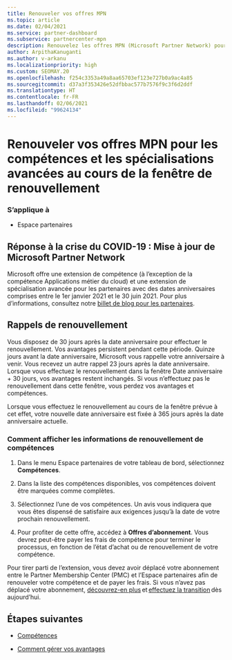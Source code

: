 ```yaml
---
title: Renouveler vos offres MPN
ms.topic: article
ms.date: 02/04/2021
ms.service: partner-dashboard
ms.subservice: partnercenter-mpn
description: Renouvelez les offres MPN (Microsoft Partner Network) pour les compétences et les spécialisations avancées - la fenêtre de renouvellement commence à l’anniversaire de la date d’achat plus un jour.
author: ArpithaKanuganti
ms.author: v-arkanu
ms.localizationpriority: high
ms.custom: SEOMAY.20
ms.openlocfilehash: f254c3353a49a8aa65703ef123e727b0a9ac4a85
ms.sourcegitcommit: d37a3f353426e52dfbbac577b7576f9c3f6d2ddf
ms.translationtype: HT
ms.contentlocale: fr-FR
ms.lasthandoff: 02/06/2021
ms.locfileid: "99624134"
---
```

# <a name="renew-your-mpn-offers-for-competencies-and-advanced-specializations-during-the-renewal-window"></a>Renouveler vos offres MPN pour les compétences et les spécialisations avancées au cours de la fenêtre de renouvellement

### <a name="applies-to"></a>S’applique à

- Espace partenaires

## <a name="responding-to-covid-19-microsoft-partner-network-update"></a>Réponse à la crise du COVID-19 : Mise à jour de Microsoft Partner Network

Microsoft offre une extension de compétence (à l’exception de la compétence Applications métier du cloud) et une extension de spécialisation avancée pour les partenaires avec des dates anniversaires comprises entre le 1er janvier 2021 et le 30 juin 2021. Pour plus d’informations, consultez notre [billet de blog pour les partenaires](https://blogs.partner.microsoft.com/mpn/responding-to-covid-19-microsoft-partner-network/).

## <a name="renewal-reminders"></a>Rappels de renouvellement

Vous disposez de 30 jours après la date anniversaire pour effectuer le renouvellement. Vos avantages persistent pendant cette période. Quinze jours avant la date anniversaire, Microsoft vous rappelle votre anniversaire à venir. Vous recevez un autre rappel 23 jours après la date anniversaire. Lorsque vous effectuez le renouvellement dans la fenêtre Date anniversaire + 30 jours, vos avantages restent inchangés. Si vous n’effectuez pas le renouvellement dans cette fenêtre, vous perdez vos avantages et compétences.

Lorsque vous effectuez le renouvellement au cours de la fenêtre prévue à cet effet, votre nouvelle date anniversaire est fixée à 365 jours après la date anniversaire actuelle.

### <a name="how-to-view-competency-renewal-information"></a>Comment afficher les informations de renouvellement de compétences

1. Dans le menu Espace partenaires de votre tableau de bord, sélectionnez **Compétences**.  

2. Dans la liste des compétences disponibles, vos compétences doivent être marquées comme complètes.  

3. Sélectionnez l’une de vos compétences. Un avis vous indiquera que vous êtes dispensé de satisfaire aux exigences jusqu’à la date de votre prochain renouvellement.

4. Pour profiter de cette offre, accédez à **Offres d’abonnement**. Vous devrez peut-être payer les frais de compétence pour terminer le processus, en fonction de l’état d’achat ou de renouvellement de votre compétence.

Pour tirer parti de l’extension, vous devez avoir déplacé votre abonnement entre le Partner Membership Center (PMC) et l’Espace partenaires afin de renouveler votre compétence et de payer les frais. Si vous n’avez pas déplacé votre abonnement, [découvrez-en plus](prepare-pmc-pc-migration.md) et [effectuez la transition](https://partners.microsoft.com/partnerprogram/Welcome.aspx) dès aujourd’hui.  

## <a name="next-steps"></a>Étapes suivantes

- [Compétences](learn-about-competencies.md)

- [Comment gérer vos avantages](manage-your-partner-network-benefits.md)


